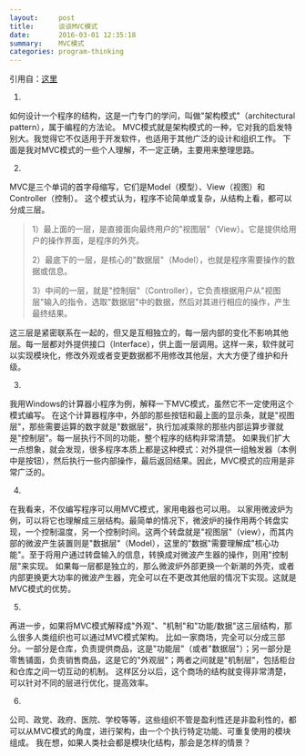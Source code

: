 ```yaml
---
layout:     post
title:      谈谈MVC模式
date:       2016-03-01 12:35:18
summary:    MVC模式
categories: program-thinking
---
```

引用自：[这里](http://www.ruanyifeng.com/blog/2007/11/mvc.html)


1.
如何设计一个程序的结构，这是一门专门的学问，叫做"架构模式"（architectural pattern），属于编程的方法论。
MVC模式就是架构模式的一种，它对我的启发特别大。我觉得它不仅适用于开发软件，也适用于其他广泛的设计和组织工作。
下面是我对MVC模式的一些个人理解，不一定正确，主要用来整理思路。


2.
MVC是三个单词的首字母缩写，它们是Model（模型）、View（视图）和Controller（控制）。
这个模式认为，程序不论简单或复杂，从结构上看，都可以分成三层。
<blockquote>
  <p>
    1）最上面的一层，是直接面向最终用户的"视图层"（View）。它是提供给用户的操作界面，是程序的外壳。
  </p>
  <p>
    2）最底下的一层，是核心的"数据层"（Model），也就是程序需要操作的数据或信息。
  </p>
  <p>
    3）中间的一层，就是"控制层"（Controller），它负责根据用户从"视图层"输入的指令，选取"数据层"中的数据，然后对其进行相应的操作，产生最终结果。
  </p>
</blockquote>
这三层是紧密联系在一起的，但又是互相独立的，每一层内部的变化不影响其他层。每一层都对外提供接口（Interface），供上面一层调用。这样一来，软件就可以实现模块化，修改外观或者变更数据都不用修改其他层，大大方便了维护和升级。


3.
我用Windows的计算器小程序为例，解释一下MVC模式，虽然它不一定使用这个模式编写。
在这个计算器程序中，外部的那些按钮和最上面的显示条，就是"视图层"，那些需要运算的数字就是"数据层"，执行加减乘除的那些内部运算步骤就是"控制层"。每一层执行不同的功能，整个程序的结构非常清楚。
如果我们扩大一点想象，就会发现，很多程序本质上都是这种模式：对外提供一组触发器（本例中是按钮），然后执行一些内部操作，最后返回结果。因此，MVC模式的应用是非常广泛的。


4.
在我看来，不仅编写程序可以用MVC模式，家用电器也可以用。
以家用微波炉为例，可以将它也理解成三层结构。最简单的情况下，微波炉的操作用两个转盘实现，一个控制温度，另一个控制时间。这两个转盘就是"视图层"（view），而其内部的微波产生装置则是"数据层"（Model），这里的"数据"需要理解成"核心功能"。至于将用户通过转盘输入的信息，转换成对微波产生器的操作，则用"控制层"来实现。
如果每一层都是独立的，那么微波炉外部更换一个新潮的外壳，或者内部更换更大功率的微波产生器，完全可以在不更改其他层的情况下实现。这就是MVC模式的优势。


5.
再进一步，如果将MVC模式解释成"外观"、"机制"和"功能/数据"这三层结构，那么很多人类组织也可以通过MVC模式架构。
比如一家商场，完全可以分成三部分。一部分是仓库，负责提供商品，这是"功能层"（或者"数据层"）；另一部分是零售铺面，负责销售商品，这是它的"外观层"；两者之间就是"机制层"，包括柜台和仓库之间一切互动的机制。
这样区分以后，这个商场的结构就变得非常清楚，可以针对不同的层进行优化，提高效率。


6.
公司、政党、政府、医院、学校等等，这些组织不管是盈利性还是非盈利性的，都可以从MVC模式的角度，进行架构，由一个个执行特定功能、可重复使用的模块组成。
我在想，如果人类社会都是模块化结构，那会是怎样的情景？
